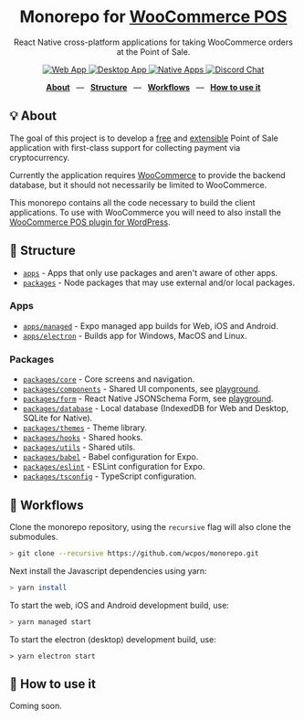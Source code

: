 <div align="center">
  <h1>Monorepo for <a href="https://wcpos.com">WooCommerce POS</a></h1>
  <p>React Native cross-platform applications for taking WooCommerce orders at the Point of Sale.</p>
  <p>
    <a href="https://wcpos.expo.app/">
      <img src="https://github.com/wcpos/monorepo/actions/workflows/deploy.yml/badge.svg" alt="Web App" />
    </a>
    <a href="https://github.com/wcpos/electron/releases">
      <img src="https://github.com/wcpos/electron/actions/workflows/tag-and-release.yml/badge.svg" alt="Desktop App" />
    </a>
    <a href="https://github.com/wcpos/managed-expo">
      <img src="https://github.com/wcpos/monorepo/actions/workflows/build.yml/badge.svg" alt="Native Apps" />
    </a>
    <a href="https://wcpos.com/discord">
      <img src="https://img.shields.io/discord/711884517081612298?color=%237289DA&label=WCPOS&logo=discord&logoColor=white" alt="Discord Chat" />
    </a>
  </p>
  <p>
    <a href="https://github.com/wcpos/monorepo#-structure"><b>About</b></a>
    &ensp;&mdash;&ensp;
    <a href="https://github.com/wcpos/monorepo#-structure"><b>Structure</b></a>
    &ensp;&mdash;&ensp;
    <a href="https://github.com/wcpos/monorepo#-workflows"><b>Workflows</b></a>
    &ensp;&mdash;&ensp;
    <a href="https://github.com/wcpos/monorepo#-how-to-use-it"><b>How to use it</b></a>
  </p>
</div>

## 💡 About

The goal of this project is to develop a <u>free</u> and <u>extensible</u> Point of Sale application with first-class support for collecting payment via cryptocurrency.

Currently the application requires [WooCommerce](https://woocommerce.com) to provide the backend database, but it should not necessarily be limited to WooCommerce.

This monorepo contains all the code necessary to build the client applications. To use with WooCommerce you will need to also install the [WooCommerce POS plugin for WordPress](https://github.com/wcpos/woocommerce-pos).

## 📁 Structure

- [`apps`](./apps) - Apps that only use packages and aren't aware of other apps.
- [`packages`](./packages) - Node packages that may use external and/or local packages.

### Apps

- [`apps/managed`](https://github.com/wcpos/managed-expo) - Expo managed app builds for Web, iOS and Android.
- [`apps/electron`](https://github.com/wcpos/electron) - Builds app for Windows, MacOS and Linux.

### Packages

- [`packages/core`](https://github.com/wcpos/core) - Core screens and navigation.
- [`packages/components`](https://github.com/wcpos/components) - Shared UI components, see [playground](https://wcpos.github.io/components/).
- [`packages/form`](https://github.com/wcpos/react-native-jsonschema-form) - React Native JSONSchema Form, see [playground](https://wcpos.github.io/react-native-jsonschema-form/).
- [`packages/database`](https://github.com/wcpos/database) - Local database (IndexedDB for Web and Desktop, SQLite for Native).
- [`packages/themes`](https://github.com/wcpos/themes) - Theme library.
- [`packages/hooks`](https://github.com/wcpos/hooks) - Shared hooks.
- [`packages/utils`](https://github.com/wcpos/utils) - Shared utils.
- [`packages/babel`](./packages/babel) - Babel configuration for Expo.
- [`packages/eslint`](./packages/eslint) - ESLint configuration for Expo.
- [`packages/tsconfig`](./packages/tsconfig) - TypeScript configuration.

## 👷 Workflows

Clone the monorepo repository, using the `recursive` flag will also clone the submodules.

```sh
> git clone --recursive https://github.com/wcpos/monorepo.git
```

Next install the Javascript dependencies using yarn:

```sh
> yarn install
```

To start the web, iOS and Android development build, use:

```sh
> yarn managed start
```

To start the electron (desktop) development build, use:

```
> yarn electron start
```

## 🚀 How to use it

Coming soon.
